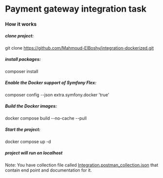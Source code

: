 # Payment gateway integration task
### How it works
##### clone project:
git clone https://github.com/Mahmoud-ElBoshy/integration-dockerized.git

##### install packages:
composer install
##### Enable the Docker support of Symfony Flex:
 composer config --json extra.symfony.docker 'true'
##### Build the Docker images:
docker compose build --no-cache --pull
##### Start the project:
 docker compose up -d

##### project will run on localhost
Note: You have collection file called [Integration.postman_collection.json](https://github.com/Mahmoud-ElBoshy/integration-dockerized/blob/main/Integration.postman_collection.json "Integration.postman_collection.json") that contain end point and documentation for it.
